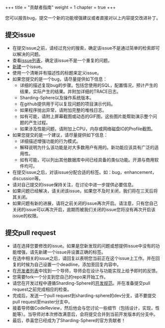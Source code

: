 +++
title = "贡献者指南"
weight = 1
chapter = true
+++

您可以报告bug，提交一个新的功能增强建议或者直接对以上内容提交改进补丁。

## 提交issue

 - 在提交issue之前，请经过充分的搜索，确定该issue不是通过简单的检索即可以解决的问题。
 - 查看[issue列表](https://github.com/sharding-sphere/sharding-sphere/issues)，确定该issue不是一个重复的问题。
 - [新建](https://github.com/sharding-sphere/sharding-sphere/issues/new)一个issue。
 - 使用一个清晰并有描述性的标题来定义issue。
 - 如果您提交的是一个bug，请尽量提供如下信息：
      - 详细的描述复现bug的步骤。包括您使用的SQL，配置情况，预计产生的结果，实际产生的结果。并附加详细的TRACE日志。
      - Sharding-Sphere以及操作系统版本。
      - 在github提供用于可以复现问题的项目演示代码。
      - 如果程序抛出异常，请附加完整的堆栈日志。
      - 如有可能，请附上屏幕截图或动态的GIF图，这些图片能帮助演示整个问题的产生过程。
      - 如果涉及性能问题，请附加上CPU，内存或网络磁盘IO的Profile截图。
 - 如果您提交的是一个建议，请尽量提供如下信息：
      - 详细描述增强功能的行为模式。
      - 解释说明为什么该功能是对大多数用户有用的。新功能应该具有广泛的适用性。
      - 如有可能，可以列出其他数据库中间已经具备的类似功能。开源与商用软件均可。
 - 在提交issue之后，对该issue分配合适的标签。如：bug，enhancement，discussion等。
 - 请对自己提交的issue保持关注，在讨论中进一步提供必要信息。
 - 如果问题已经解决，请关闭该issue。如果您不及时关闭，我们将在三天后将其关闭。
 - 如果问题有新的进展，请将之前关闭的issue再次开启。请注意，只有您自己关闭的issue可以再次开启，逾期而被我们关闭的issue您将没有再次开启该issue的权限。

## 提交pull request

 - 请在选择您要修改的issue。如果是您新发现的问题或想提供issue中没有的功能增强，请先新建一个issue并设置正确的标签。
 - 在选中相关的issue之后，请回复以表明您当前正在这个issue上工作。并在回复的时候为自己设置一个deadline，添加至回复内容中。
 - 在[开发者列表](/cn/organization/)中找到一个导师，导师会在设计与功能实现上给予即时的反馈。
 - 您需要fork一个分支到您自己的repo来开始工作。
 - 请您在开发过程中遵循Sharding-Sphere的[开发规范](/cn/contribute/code_conduct/)。并在准备提交pull request之前完成相应的检查。
 - 完成后，发送一个pull request到sharding-sphere的dev分支，请不要提交pull request至master分支中。
 - 接着导师做CodeReview，然后他会与您讨论一些细节（包括设计，实现，性能等）。当导师对本次修改满意后，会将提交合并到当前开发版本的分支中。
 - 最后，恭喜您已经成为了Sharding-Sphere的官方贡献者！
